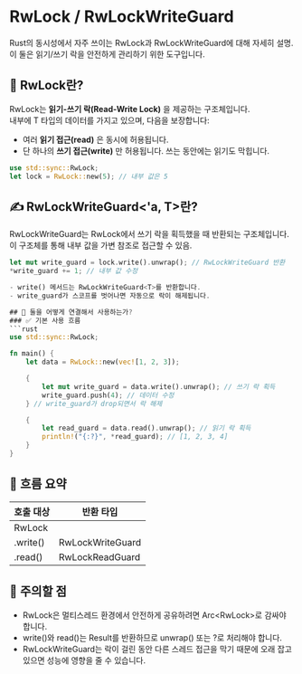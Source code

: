 # RwLock / RwLockWriteGuard
Rust의 동시성에서 자주 쓰이는 RwLock과 RwLockWriteGuard에 대해 자세히 설명.  
이 둘은 읽기/쓰기 락을 안전하게 관리하기 위한 도구입니다.

## 🔐 RwLock<T>란?
RwLock<T>는 **읽기-쓰기 락(Read-Write Lock)** 을 제공하는 구조체입니다.  
내부에 T 타입의 데이터를 가지고 있으며, 다음을 보장합니다:
- 여러 **읽기 접근(read)** 은 동시에 허용됩니다.
- 단 하나의 **쓰기 접근(write)** 만 허용됩니다. 쓰는 동안에는 읽기도 막힙니다.
```rust
use std::sync::RwLock;
let lock = RwLock::new(5); // 내부 값은 5
```


## ✍️ RwLockWriteGuard<'a, T>란?
RwLockWriteGuard는 RwLock에서 쓰기 락을 획득했을 때 반환되는 구조체입니다.  
이 구조체를 통해 내부 값을 가변 참조로 접근할 수 있음.
```rust
let mut write_guard = lock.write().unwrap(); // RwLockWriteGuard 반환
*write_guard += 1; // 내부 값 수정

- write() 메서드는 RwLockWriteGuard<T>를 반환합니다.
- write_guard가 스코프를 벗어나면 자동으로 락이 해제됩니다.

## 🔗 둘을 어떻게 연결해서 사용하는가?
### ✅ 기본 사용 흐름
```rust
use std::sync::RwLock;

fn main() {
    let data = RwLock::new(vec![1, 2, 3]);

    {
        let mut write_guard = data.write().unwrap(); // 쓰기 락 획득
        write_guard.push(4); // 데이터 수정
    } // write_guard가 drop되면서 락 해제

    {
        let read_guard = data.read().unwrap(); // 읽기 락 획득
        println!("{:?}", *read_guard); // [1, 2, 3, 4]
    }
}
```

## 🔄 흐름 요약
| 호출 대상     | 반환 타입           |
|---------------|---------------------|
| RwLock<T>     |                     |
| .write()      | RwLockWriteGuard    |
| .read()       | RwLockReadGuard     |

## 🧠 주의할 점
- RwLock은 멀티스레드 환경에서 안전하게 공유하려면 Arc<RwLock<T>>로 감싸야 합니다.
- write()와 read()는 Result를 반환하므로 unwrap() 또는 ?로 처리해야 합니다.
- RwLockWriteGuard는 락이 걸린 동안 다른 스레드 접근을 막기 때문에 오래 잡고 있으면 성능에 영향을 줄 수 있습니다.

